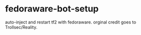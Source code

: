 # fedoraware-bot-setup
auto-inject and restart tf2 with fedoraware. orginal credit goes to Trollsec/Reality.
